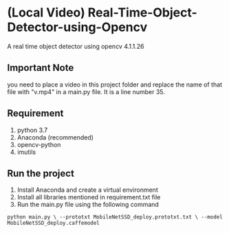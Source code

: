 # (Local Video) Real-Time-Object-Detector-using-Opencv
A real time object detector using opencv 4.1.1.26 

## Important Note 
you need to place a video in this project folder 
and replace the name of that file with "v.mp4" in a main.py file. 
It is a line number 35. 

## Requirement
1. python 3.7 
2. Anaconda (recommended)
3. opencv-python 
4. imutils 

## Run the project 
1. Install Anaconda and create a virtual environment
2. Install all libraries mentioned in requirement.txt file
3. Run the main.py file using the following command 

`python main.py \
	--prototxt MobileNetSSD_deploy.prototxt.txt \
	--model MobileNetSSD_deploy.caffemodel`
